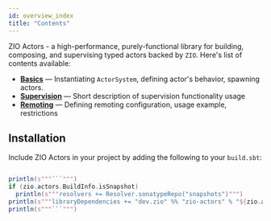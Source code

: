 ```yaml
---
id: overview_index
title: "Contents"
---
```


ZIO Actors - a high-performance, purely-functional library for building, composing, and supervising typed actors backed by `ZIO`.
Here's list of contents available:

 - **[Basics](basics.md)** — Instantiating `ActorSystem`, defining actor's behavior, spawning actors.
 - **[Supervision](supervision.md)** — Short description of supervision functionality usage
 - **[Remoting](remoting.md)** — Defining remoting configuration, usage example, restrictions

## Installation

Include ZIO Actors in your project by adding the following to your `build.sbt`:

```scala mdoc:passthrough

println(s"""```""")
if (zio.actors.BuildInfo.isSnapshot)
  println(s"""resolvers += Resolver.sonatypeRepo("snapshots")""")
println(s"""libraryDependencies += "dev.zio" %% "zio-actors" % "${zio.actors.BuildInfo.version}"""")
println(s"""```""")

```

